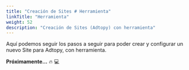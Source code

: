 ```yaml
---
title: "Creación de Sites # Herramienta"
linkTitle: "Herramienta"
weight: 52
description: "Creación de Sites (Adtopy) con herramienta"
---
```


Aquí podemos seguir los pasos a seguir para poder crear y configurar un nuevo Site para Adtopy, con herramienta.

**Próximamente...** :fire: :computer: